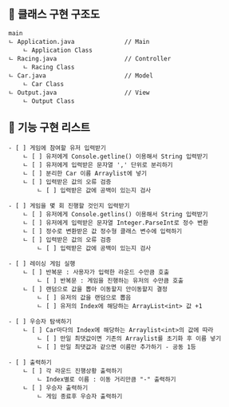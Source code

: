 ## 📌 클래스 구현 구조도

    main
    ㄴ Application.java              // Main
        ㄴ Application Class
    ㄴ Racing.java                   // Controller
        ㄴ Racing Class
    ㄴ Car.java                      // Model
        ㄴ Car Class
    ㄴ Output.java                   // View
        ㄴ Output Class

## 📌 기능 구현 리스트

    - [ ] 게임에 참여할 유저 입력받기
        ㄴ [ ] 유저에게 Console.getline() 이용해서 String 입력받기
        ㄴ [ ] 유저에게 입력받은 문자열 ',' 단위로 분리하기
        ㄴ [ ] 분리한 Car 이름 Arraylist에 넣기
        ㄴ [ ] 입력받은 값의 오류 검증 
            ㄴ [ ] 입력받은 값에 공백이 있는지 검사

    - [ ] 게임을 몇 회 진행할 것인지 입력받기
        ㄴ [ ] 유저에게 Console.getlins() 이용해서 String 입력받기
        ㄴ [ ] 유저에게 입력받은 문자열 Integer.ParseInt로 정수 변환
        ㄴ [ ] 정수로 변환받은 값 정수형 클래스 변수에 입력하기
        ㄴ [ ] 입력받은 값의 오류 검증
            ㄴ [ ] 입력받은 값에 공백이 있는지 검사

    - [ ] 레이싱 게임 실행
        ㄴ [ ] 반복문 : 사용자가 입력한 라운드 수만큼 호출
            ㄴ [ ] 반복문 : 게임을 진행하는 유저의 수만큼 호출
        ㄴ [ ] 랜덤으로 값을 뽑아 이동할지 안이동할지 결정
            ㄴ [ ] 유저의 값을 랜덤으로 뽑음
            ㄴ [ ] 유저의 Index에 해당하는 ArrayList<int> 값 +1

    - [ ] 우승자 탐색하기
        ㄴ [ ] Car마다의 Index에 해당하는 Arraylist<int>의 값에 따라
            ㄴ [ ] 만일 최댓값이면 기존의 Arraylist를 초기화 후 이름 넣기
            ㄴ [ ] 만일 최댓값과 같으면 이름만 추가하기 - 공동 1등

    - [ ] 출력하기
        ㄴ [ ] 각 라운드 진행상황 출력하기
            ㄴ Index별로 이름 : 이동 거리만큼 "-" 출력하기
        ㄴ [ ] 우승자 출력하기
            ㄴ 게임 종료후 우승자 출력하기